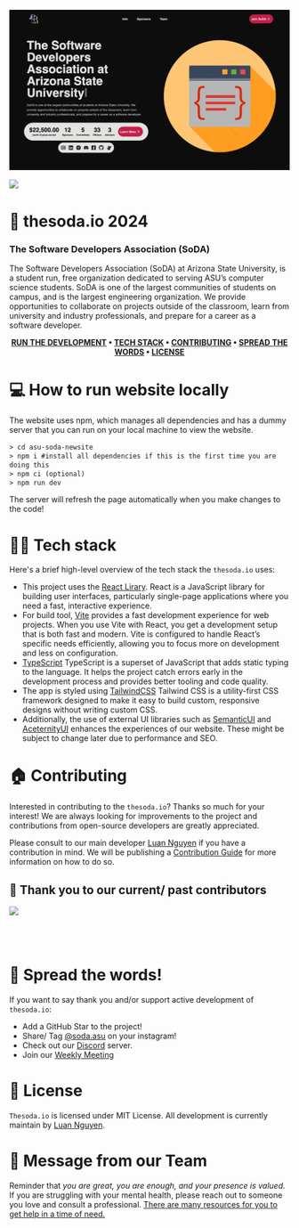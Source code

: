 ![Thesoda.io](/public/thesoda.io.webp)

<img src='https://img.shields.io/github/license/asusoda/asu-soda-newsite?style=for-the-badge'>

# 🚀 thesoda.io 2024

### The Software Developers Association (SoDA)

The Software Developers Association (SoDA) at Arizona State University, is a student run, free organization dedicated to serving ASU’s computer science students. SoDA is one of the largest communities of students on campus, and is the largest engineering organization. We provide opportunities to collaborate on projects outside of the classroom, learn from university and industry professionals, and prepare for a career as a software developer.

<div align="center">

**[RUN THE DEVELOPMENT](https://github.com/asusoda/asu-soda-newsite#-how-to-run-website-locally) •
[TECH STACK](https://github.com/asusoda/asu-soda-newsite#-tech-stack) •
[CONTRIBUTING](https://github.com/asusoda/asu-soda-newsite#-contributing) •
[SPREAD THE WORDS](https://github.com/asusoda/asu-soda-newsite#-spread-the-word) •
[LICENSE](https://github.com/asusoda/asu-soda-newsite#-license)**

</div>

# 💻 How to run website locally

The website uses npm, which manages all dependencies and has a dummy server that you can run on your local machine to view the website.

```shell
> cd asu-soda-newsite
> npm i #install all dependencies if this is the first time you are doing this
> npm ci (optional)
> npm run dev
```

The server will refresh the page automatically when you make changes to the code!

# 👨‍💻 Tech stack

Here's a brief high-level overview of the tech stack the `thesoda.io` uses:

- This project uses the [React Lirary](https://react.dev/). React is a JavaScript library for building user interfaces, particularly single-page applications where you need a fast, interactive experience.
- For build tool, [Vite](https://vitejs.dev/guide/) provides a fast development experience for web projects. When you use Vite with React, you get a development setup that is both fast and modern. Vite is configured to handle React’s specific needs efficiently, allowing you to focus more on development and less on configuration.
- [TypeScript](https://www.typescriptlang.org/) TypeScript is a superset of JavaScript that adds static typing to the language. It helps the project catch errors early in the development process and provides better tooling and code quality.
- The app is styled using [TailwindCSS](https://tailwindcss.com/) Tailwind CSS is a utility-first CSS framework designed to make it easy to build custom, responsive designs without writing custom CSS.
- Additionally, the use of external UI libraries such as [SemanticUI](https://semantic-ui.com/) and [AceternityUI](https://ui.aceternity.com/) enhances the experiences of our website. These might be subject to change later due to performance and SEO.

# 🏠 Contributing

Interested in contributing to the `thesoda.io`? Thanks so much for your interest! We are always looking for improvements to the project and contributions from open-source developers are greatly appreciated.

Please consult to our main developer [Luan Nguyen](https://github.com/LuaanNguyen) if you have a contribution in mind. We will be publishing a [Contribution Guide](https://github.com/asusoda/asu-soda-newsite) for more information on how to do so.

## 💙 Thank you to our current/ past contributors

<a href="https://github.com/asusoda/asu-soda-newsite/graphs/contributors">
  <img src="https://contrib.rocks/image?repo=asusoda/asu-soda-newsite" />
</a>

<br><br/>

# 📣 Spread the words!

If you want to say thank you and/or support active development of `thesoda.io`:

- Add a GitHub Star to the project!
- Share/ Tag [@soda.asu](https://www.instagram.com/soda.asu/) on your instagram!
- Check out our [Discord](https://discord.com/invite/EsVNGqSd3Y) server.
- Join our [Weekly Meeting](https://asu.campuslabs.com/engage/organization/soda)

# 🪪 License

`Thesoda.io` is licensed under MIT License. All development is currently maintain by [Luan Nguyen](https://github.com/LuaanNguyen).

# 🥤 Message from our Team

Reminder that _you are great, you are enough, and your presence is valued._ If you are struggling with your mental health, please reach out to someone you love and consult a professional. [There are many resources for you to get help in a time of need.](https://www.nimh.nih.gov/health/find-help)
